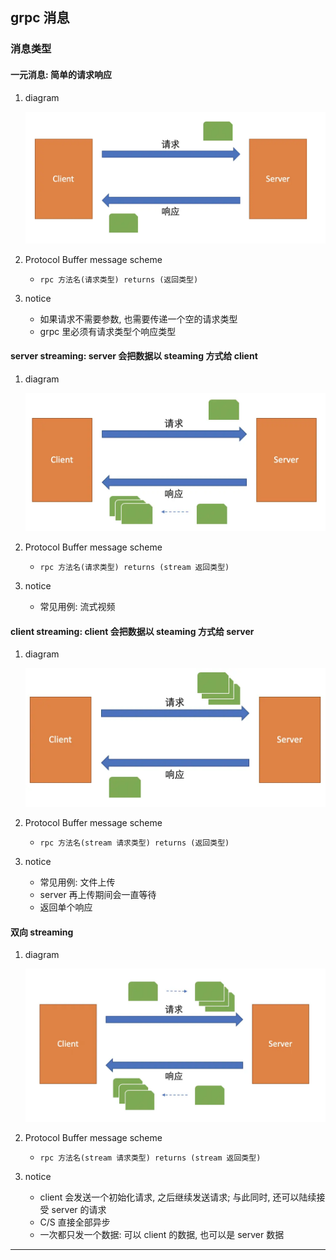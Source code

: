 ## grpc 消息

### 消息类型

#### 一元消息: 简单的请求响应

1. diagram

   ![avatar](/static/image/rpc/grpc-message-simple.webp)

2. Protocol Buffer message scheme

   - `rpc 方法名(请求类型) returns (返回类型)`

3. notice

   - 如果请求不需要参数, 也需要传递一个空的请求类型
   - grpc 里必须有请求类型个响应类型

#### server streaming: server 会把数据以 steaming 方式给 client

1. diagram

   ![avatar](/static/image/rpc/grpc-message-server-streaming.webp)

2. Protocol Buffer message scheme

   - `rpc 方法名(请求类型) returns (stream 返回类型)`

3. notice

   - 常见用例: 流式视频

#### client streaming: client 会把数据以 steaming 方式给 server

1. diagram

   ![avatar](/static/image/rpc/grpc-message-client-streaming.webp)

2. Protocol Buffer message scheme

   - `rpc 方法名(stream 请求类型) returns (返回类型)`

3. notice

   - 常见用例: 文件上传
   - server 再上传期间会一直等待
   - 返回单个响应

#### 双向 streaming

1. diagram

   ![avatar](/static/image/rpc/grpc-message-double-sided-streaming.webp)

2. Protocol Buffer message scheme

   - `rpc 方法名(stream 请求类型) returns (stream 返回类型)`

3. notice

   - client 会发送一个初始化请求, 之后继续发送请求; 与此同时, 还可以陆续接受 server 的请求
   - C/S 直接全部异步
   - 一次都只发一个数据: 可以 client 的数据, 也可以是 server 数据

---


